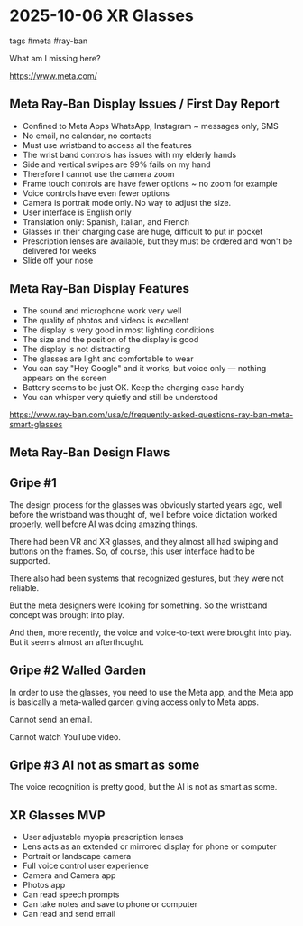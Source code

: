 # 2025-10-06 XR Glasses

tags #meta #ray-ban



What am I missing here?

https://www.meta.com/

## Meta Ray-Ban Display Issues / First Day Report

* Confined to Meta Apps WhatsApp, Instagram ~ messages only, SMS
* No email, no calendar, no contacts
* Must use wristband to access all the features
* The wrist band controls has issues with my elderly hands
* Side and vertical swipes are 99% fails on my hand
* Therefore I cannot use the camera zoom
* Frame touch controls are have fewer options ~ no zoom for example
* Voice controls have even fewer options
* Camera is portrait mode only. No way to adjust the size.
* User interface is English only
* Translation only: Spanish, Italian, and French
* Glasses in their charging case are huge, difficult to put in pocket
* Prescription lenses are available, but they must be ordered and won't be delivered for weeks
* Slide off your nose


## Meta Ray-Ban Display Features

* The sound and microphone work very well
* The quality of photos and videos is excellent
* The display is very good in most lighting conditions
* The size and the position of the display is good
* The display is not distracting
* The glasses are light and comfortable to wear
* You can say "Hey Google" and it works, but voice only — nothing appears on the screen
* Battery seems to be just OK. Keep the charging case handy
* You can whisper very quietly and still be understood

https://www.ray-ban.com/usa/c/frequently-asked-questions-ray-ban-meta-smart-glasses

## Meta Ray-Ban Design Flaws

## Gripe #1
The design process for the glasses was obviously started years ago, well before the wristband was thought of, well before voice dictation worked properly, well before AI was doing amazing things.

There had been VR and XR glasses, and they almost all had swiping and buttons on the frames. So, of course, this user interface had to be supported.

There also had been systems that recognized gestures, but they were not reliable.

But the meta designers were looking for something. So the wristband concept was brought into play.

And then, more recently, the voice and voice-to-text were brought into play. But it seems almost an afterthought.

## Gripe #2 Walled Garden

In order to use the glasses, you need to use the Meta app, and the Meta app is basically a meta-walled garden giving access only to Meta apps.

Cannot send an email.

Cannot watch YouTube video.

## Gripe #3 AI not as smart as some

The voice recognition is pretty good, but the AI is not as smart as some.

## XR Glasses MVP

* User adjustable myopia prescription lenses
* Lens acts as an extended or mirrored display for phone or computer
* Portrait or landscape camera
* Full voice control user experience
* Camera and Camera app
* Photos app
* Can read speech prompts
* Can take notes and save to phone or computer
* Can read and send email
